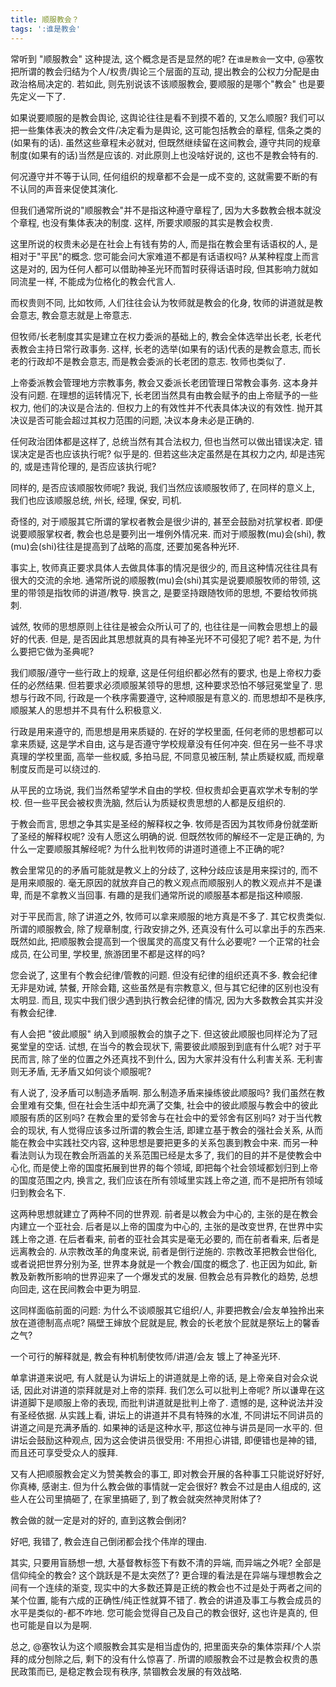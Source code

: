 ```yaml
---
title: 顺服教会？
tags: ':谁是教会'
---
```


常听到 "顺服教会" 这种提法, 这个概念是否是显然的呢? 在`谁是教会`一文中, @塞牧把所谓的教会归结为个人/权贵/舆论三个层面的互动, 提出教会的公权力分配是由政治格局决定的. 若如此, 则先别说该不该顺服教会, 要顺服的是哪个"教会" 也是要先定义一下了.

如果说要顺服的是教会舆论, 这舆论往往是看不到摸不着的, 又怎么顺服? 我们可以把一些集体表决的教会文件/决定看为是舆论, 这可能包括教会的章程, 信条之类的(如果有的话). 虽然这些章程未必就对, 但既然继续留在这间教会, 遵守共同的规章制度(如果有的话)当然是应该的. 对此原则上也没啥好说的, 这也不是教会特有的.

何况遵守并不等于认同, 任何组织的规章都不会是一成不变的, 这就需要不断的有不认同的声音来促使其演化.

但我们通常所说的"顺服教会"并不是指这种遵守章程了, 因为大多数教会根本就没个章程, 也没有集体表决的制度. 这样, 所要求顺服的其实是教会权贵.

这里所说的权贵未必是在社会上有钱有势的人, 而是指在教会里有话语权的人, 是相对于"平民"的概念. 您可能会问大家难道不都是有话语权吗? 从某种程度上而言这是对的, 因为任何人都可以借助神圣光环而暂时获得话语时段, 但其影响力就如同流星一样, 不能成为位格化的教会代言人.

而权贵则不同, 比如牧师, 人们往往会认为牧师就是教会的化身, 牧师的讲道就是教会意志, 教会意志就是上帝意志.

但牧师/长老制度其实是建立在权力委派的基础上的, 教会全体选举出长老, 长老代表教会主持日常行政事务. 这样, 长老的选举(如果有的话)代表的是教会意志, 而长老的行政却不是教会意志, 而是教会委派的长老团的意志. 牧师也类似了.

上帝委派教会管理地方宗教事务, 教会又委派长老团管理日常教会事务. 这本身并没有问题. 在理想的运转情况下, 长老团当然具有由教会赋予的由上帝赋予的一些权力, 他们的决议是合法的. 但权力上的有效性并不代表具体决议的有效性. 抛开其决议是否可能会超过其权力范围的问题, 决议本身未必是正确的.

任何政治团体都是这样了, 总统当然有其合法权力, 但也当然可以做出错误决定. 错误决定是否也应该执行呢? 似乎是的. 但若这些决定虽然是在其权力之内, 却是违宪的, 或是违背伦理的, 是否应该执行呢?

同样的, 是否应该顺服牧师呢? 我说, 我们当然应该顺服牧师了, 在同样的意义上, 我们也应该顺服总统, 州长, 经理, 保安, 司机.

奇怪的, 对于顺服其它所谓的掌权者教会是很少讲的, 甚至会鼓励对抗掌权者. 即便说要顺服掌权者, 教会也总是要列出一堆例外情况来. 而对于顺服教(mu)会(shi), 教(mu)会(shi)往往是提高到了战略的高度, 还要加冕各种光环.

事实上, 牧师真正要求具体人去做具体事的情况是很少的, 而且这种情况往往具有很大的交流的余地. 通常所说的顺服教(mu)会(shi)其实是说要顺服牧师的带领, 这里的带领是指牧师的讲道/教导. 换言之, 是要坚持跟随牧师的思想, 不要给牧师挑刺.

诚然, 牧师的思想原则上往往是被会众所认可了的, 也往往是一间教会思想上的最好的代表. 但是, 是否因此其思想就真的具有神圣光环不可侵犯了呢? 若不是, 为什么要把它做为圣典呢?

我们顺服/遵守一些行政上的规章, 这是任何组织都必然有的要求, 也是上帝权力委任的必然结果. 但若要求必须顺服某领导的思想, 这种要求恐怕不够冠冕堂皇了. 思想与行政不同, 行政是一个秩序需要遵守, 这种顺服是有意义的. 而思想却不是秩序, 顺服某人的思想并不具有什么积极意义.

行政是用来遵守的, 而思想是用来质疑的. 在好的学校里面, 任何老师的思想都可以拿来质疑, 这是学术自由, 这与是否遵守学校规章没有任何冲突. 但在另一些不寻求真理的学校里面, 高举一些权威, 多拍马屁, 不同意见被压制, 禁止质疑权威, 而规章制度反而是可以绕过的.

从平民的立场说, 我们当然希望学术自由的学校. 但权贵却会更喜欢学术专制的学校. 但一些平民会被权贵洗脑, 然后认为质疑权贵思想的人都是反组织的.

于教会而言, 思想之争其实是圣经的解释权之争. 牧师是否因为其牧师身份就垄断了圣经的解释权呢? 没有人愿这么明确的说. 但既然牧师的解经不一定是正确的, 为什么一定要顺服其解经呢? 为什么批判牧师的讲道时道德上不正确的呢?

教会里常见的的矛盾可能就是教义上的分歧了, 这种分歧应该是用来探讨的, 而不是用来顺服的. 毫无原因的就放弃自己的教义观点而顺服别人的教义观点并不是谦卑, 而是不拿教义当回事. 有趣的是我们通常所说的顺服基本都是指这种顺服.

对于平民而言, 除了讲道之外, 牧师可以拿来顺服的地方真是不多了. 其它权贵类似. 所谓的顺服教会, 除了规章制度, 行政安排之外, 还真没有什么可以拿出手的东西来. 既然如此, 把顺服教会提高到一个很属灵的高度又有什么必要呢? 一个正常的社会成员, 在公司里, 学校里, 旅游团里不都是这样的吗?

您会说了, 这里有个教会纪律/管教的问题. 但没有纪律的组织还真不多. 教会纪律无非是劝诫, 禁餐, 开除会籍, 这些虽然是有宗教意义, 但与其它纪律的区别也没有太明显. 而且, 现实中我们很少遇到执行教会纪律的情况, 因为大多数教会其实并没有教会纪律.

有人会把 "彼此顺服" 纳入到顺服教会的旗子之下. 但这彼此顺服也同样沦为了冠冕堂皇的空话. 试想, 在当今的教会现状下, 需要彼此顺服到到底有什么呢? 对于平民而言, 除了坐的位置之外还真找不到什么, 因为大家并没有什么利害关系. 无利害则无矛盾, 无矛盾又如何谈个顺服呢?

有人说了, 没矛盾可以制造矛盾啊. 那么制造矛盾来操练彼此顺服吗? 我们虽然在教会里难有交集, 但在社会生活中却充满了交集, 社会中的彼此顺服与教会中的彼此顺服有质的区别吗? 在教会里的爱邻舍与在社会中的爱邻舍有区别吗? 对于当代教会的现状, 有人觉得应该多过所谓的教会生活, 即建立基于教会的强社会关系, 从而能在教会中实践社交内容, 这种思想是要把更多的关系包裹到教会中来. 而另一种看法则认为现在教会所涵盖的关系范围已经是太多了, 我们的目的并不是使教会中心化, 而是使上帝的国度拓展到世界的每个领域, 即把每个社会领域都划归到上帝的国度范围之内, 换言之, 我们应该在所有领域里实践上帝之道, 而不是把所有领域归到教会名下.

这两种思想就建立了两种不同的世界观. 前者是以教会为中心的, 主张的是在教会内建立一个亚社会. 后者是以上帝的国度为中心的, 主张的是改变世界, 在世界中实践上帝之道. 在后者看来, 前者的亚社会其实是毫无必要的, 而在前者看来, 后者是远离教会的. 从宗教改革的角度来说, 前者是倒行逆施的. 宗教改革把教会世俗化, 或者说把世界分别为圣, 世界本身就是一个教会/国度的概念了. 也正因为如此, 新教及新教所影响的世界迎来了一个爆发式的发展. 但教会总有异教化的趋势, 总想向回走, 这在民间教会中更为明显.

这同样面临前面的问题: 为什么不谈顺服其它组织/人, 非要把教会/会友单独拎出来放在道德制高点呢? 隔壁王婶放个屁就是屁, 教会的长老放个屁就是祭坛上的馨香之气?

一个可行的解释就是, 教会有种机制使牧师/讲道/会友 镀上了神圣光环.

单拿讲道来说吧, 有人就是认为讲坛上的讲道就是上帝的话, 是上帝亲自对会众说话, 因此对讲道的崇拜就是对上帝的崇拜. 我们怎么可以批判上帝呢? 所以谦卑在这讲道脚下是顺服上帝的表现, 而批判讲道就是批判上帝了. 遗憾的是, 这种说法并没有圣经依据. 从实践上看, 讲坛上的讲道并不具有特殊的水准, 不同讲坛不同讲员的讲道之间是充满矛盾的. 如果神的话是这种水平, 那这位神与讲员是同一水平的. 但讲坛会鼓励这种观点, 因为这会使讲员很受用: 不用担心讲错, 即便错也是神的错, 而且还可享受受众人的膜拜.

又有人把顺服教会定义为赞美教会的事工, 即对教会开展的各种事工只能说好好好, 你真棒, 感谢主. 但为什么教会做的事情就一定会很好? 教会不过是由人组成的, 这些人在公司里搞砸了, 在家里搞砸了, 到了教会就突然神灵附体了?

教会做的就一定是对的好的, 直到这教会倒闭?

好吧, 我错了, 教会连自己倒闭都会找个伟岸的理由.

其实, 只要用盲肠想一想, 大基督教标签下有数不清的异端, 而异端之外呢? 全部是信仰纯全的教会? 这个跳跃是不是太突然了? 更合理的看法是在异端与理想教会之间有一个连续的渐变, 现实中的大多数还算是正统的教会也不过是处于两者之间的某个位置, 能有六成的正确性/纯正性就算不错了. 教会的讲道及事工与教会成员的水平是类似的-都不咋地. 您可能会觉得自己及自己的教会很好, 这也许是真的, 但也可能是自以为是啊.

总之, @塞牧认为这个顺服教会其实是相当虚伪的, 把里面夹杂的集体崇拜/个人崇拜的成分刨除之后, 剩下的没有什么惊喜了. 所谓的顺服教会不过是教会权贵的愚民政策而已, 是稳定教会现有秩序, 禁锢教会发展的有效战略.

